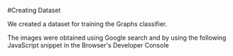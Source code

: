 #Creating Dataset

We created a dataset for training the Graphs classifier.

The images were obtained using Google search and by using the following JavaScript snippet in the Browser's Developer Console

~~~ var cont=document.getElementsByTagName("body")[0]; var imgs=document.getElementsByTagName("a"); var i=0;var divv= document.createElement("div"); var aray=new Array();var j=-1; while(++i<imgs.length){ if(imgs[i].href.indexOf("/imgres?imgurl=http")>0){ divv.appendChild(document.createElement("br")); aray[++j]=decodeURIComponent(imgs[i].href).split(/=|%|&/)[1].split("?imgref")[0]; divv.appendChild(document.createTextNode(aray[j])); } } cont.insertBefore(divv,cont.childNodes[0]); ~~~
